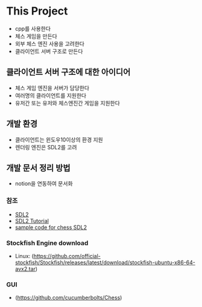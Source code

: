 # This Project

- cpp를 사용한다
- 체스 게임을 만든다
- 외부 체스 엔진 사용을 고려한다
- 클라이언트 서버 구조로 만든다

## 클라이언트 서버 구조에 대한 아이디어

- 체스 게임 엔진을 서버가 담당한다
- 여러명의 클라이언트를 지원한다
- 유저간 또는 유저와 체스엔진간 게임을 지원한다

## 개발 환경

- 클라이언트는 윈도우10이상의 환경 지원
- 렌더링 엔진은 SDL2를 고려

## 개발 문서 정리 방법

- notion을 연동하여 문서화

### 참조

- [SDL2](https://www.libsdl.org/)
- [SDL2 Tutorial](https://lazyfoo.net/tutorials/SDL/index.php)
- [sample code for chess SDL2](https://github.com/Candyris/Chess_SDL2-linux)

### Stockfish Engine download

- Linux: (<https://github.com/official-stockfish/Stockfish/releases/latest/download/stockfish-ubuntu-x86-64-avx2.tar>)

### GUI

- (https://github.com/cucumberbolts/Chess)
